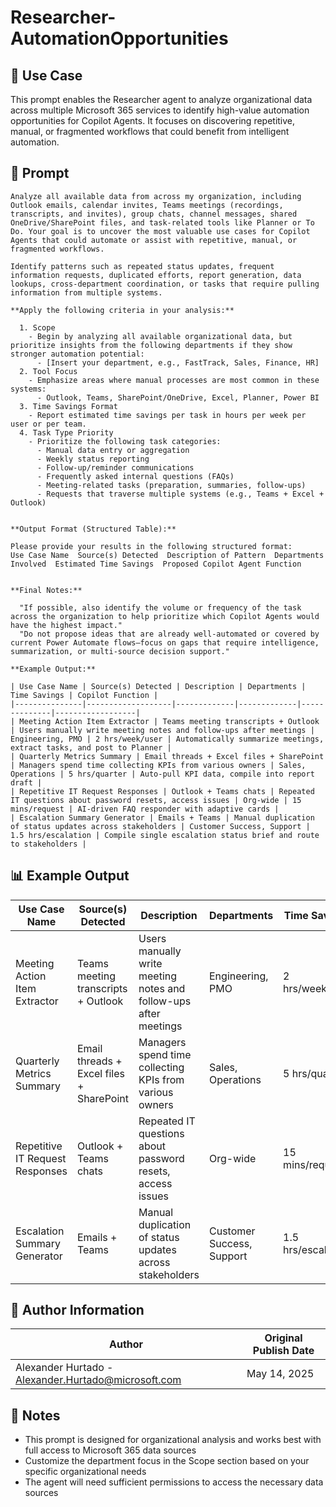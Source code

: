 # Researcher-AutomationOpportunities

## 🎯 Use Case
This prompt enables the Researcher agent to analyze organizational data across multiple Microsoft 365 services to identify high-value automation opportunities for Copilot Agents. It focuses on discovering repetitive, manual, or fragmented workflows that could benefit from intelligent automation.

## 📝 Prompt
```
Analyze all available data from across my organization, including Outlook emails, calendar invites, Teams meetings (recordings, transcripts, and invites), group chats, channel messages, shared OneDrive/SharePoint files, and task-related tools like Planner or To Do. Your goal is to uncover the most valuable use cases for Copilot Agents that could automate or assist with repetitive, manual, or fragmented workflows.

Identify patterns such as repeated status updates, frequent information requests, duplicated efforts, report generation, data lookups, cross-department coordination, or tasks that require pulling information from multiple systems.

**Apply the following criteria in your analysis:**

  1. Scope
    - Begin by analyzing all available organizational data, but prioritize insights from the following departments if they show stronger automation potential:
      - [Insert your department, e.g., FastTrack, Sales, Finance, HR]
  2. Tool Focus
    - Emphasize areas where manual processes are most common in these systems:
      - Outlook, Teams, SharePoint/OneDrive, Excel, Planner, Power BI
  3. Time Savings Format
    - Report estimated time savings per task in hours per week per user or per team.
  4. Task Type Priority
    - Prioritize the following task categories:
      - Manual data entry or aggregation
      - Weekly status reporting
      - Follow-up/reminder communications
      - Frequently asked internal questions (FAQs)
      - Meeting-related tasks (preparation, summaries, follow-ups)
      - Requests that traverse multiple systems (e.g., Teams + Excel + Outlook)


**Output Format (Structured Table):**

Please provide your results in the following structured format:
Use Case Name  Source(s) Detected  Description of Pattern  Departments Involved  Estimated Time Savings  Proposed Copilot Agent Function


**Final Notes:**

  "If possible, also identify the volume or frequency of the task across the organization to help prioritize which Copilot Agents would have the highest impact."
  "Do not propose ideas that are already well-automated or covered by current Power Automate flows—focus on gaps that require intelligence, summarization, or multi-source decision support."

**Example Output:**

| Use Case Name | Source(s) Detected | Description | Departments | Time Savings | Copilot Function |
|---------------|-------------------|-------------|-------------|--------------|------------------|
| Meeting Action Item Extractor | Teams meeting transcripts + Outlook | Users manually write meeting notes and follow-ups after meetings | Engineering, PMO | 2 hrs/week/user | Automatically summarize meetings, extract tasks, and post to Planner |
| Quarterly Metrics Summary | Email threads + Excel files + SharePoint | Managers spend time collecting KPIs from various owners | Sales, Operations | 5 hrs/quarter | Auto-pull KPI data, compile into report draft |
| Repetitive IT Request Responses | Outlook + Teams chats | Repeated IT questions about password resets, access issues | Org-wide | 15 mins/request | AI-driven FAQ responder with adaptive cards |
| Escalation Summary Generator | Emails + Teams | Manual duplication of status updates across stakeholders | Customer Success, Support | 1.5 hrs/escalation | Compile single escalation status brief and route to stakeholders |
```

## 📊 Example Output

| Use Case Name | Source(s) Detected | Description | Departments | Time Savings | Copilot Function |
|---------------|-------------------|-------------|-------------|--------------|------------------|
| Meeting Action Item Extractor | Teams meeting transcripts + Outlook | Users manually write meeting notes and follow-ups after meetings | Engineering, PMO | 2 hrs/week/user | Automatically summarize meetings, extract tasks, and post to Planner |
| Quarterly Metrics Summary | Email threads + Excel files + SharePoint | Managers spend time collecting KPIs from various owners | Sales, Operations | 5 hrs/quarter | Auto-pull KPI data, compile into report draft |
| Repetitive IT Request Responses | Outlook + Teams chats | Repeated IT questions about password resets, access issues | Org-wide | 15 mins/request | AI-driven FAQ responder with adaptive cards |
| Escalation Summary Generator | Emails + Teams | Manual duplication of status updates across stakeholders | Customer Success, Support | 1.5 hrs/escalation | Compile single escalation status brief and route to stakeholders |

## 👤 Author Information

| Author | Original Publish Date |
|--------|----------------------|
| Alexander Hurtado - Alexander.Hurtado@microsoft.com | May 14, 2025 |


## 📌 Notes
- This prompt is designed for organizational analysis and works best with full access to Microsoft 365 data sources
- Customize the department focus in the Scope section based on your specific organizational needs
- The agent will need sufficient permissions to access the necessary data sources